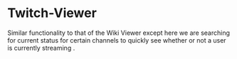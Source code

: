 # Twitch-Viewer
Similar functionality to that of  the Wiki Viewer except here we are searching for current status for certain channels to quickly see whether or not a user is currently streaming .

